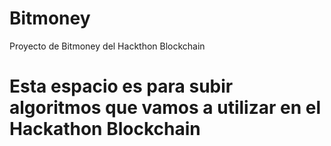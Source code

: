 # Bitmoney
Proyecto de Bitmoney del Hackthon Blockchain
# Esta espacio es para subir algoritmos que vamos a utilizar en el Hackathon Blockchain
